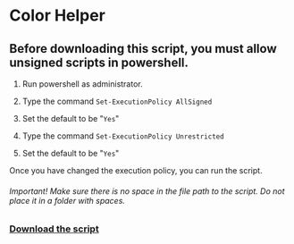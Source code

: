 # Color Helper
## Before downloading this script, you must allow unsigned scripts in powershell.
1. Run powershell as administrator.
2. Type the command `Set-ExecutionPolicy AllSigned`
3. Set the default to be "`Yes`"

4. Type the command `Set-ExecutionPolicy Unrestricted`
5. Set the default to be "`Yes`"

Once you have changed the execution policy, you can run the script.
###### Important! Make sure there is no space in the file path to the script. Do not place it in a folder with spaces.
### [Download the script](https://github.com/BatchSource/ColorHelper/blob/master/RGB%20Colorblind%20Helper%20-%20By%20Alex.bat)
